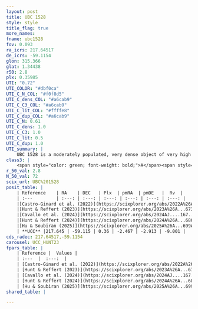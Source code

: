 ```yaml
---
layout: post
title: UBC 1528
style: style
title_flag: true
more_names: 
fname: ubc1528
fov: 0.093
ra_icrs: 217.64517
de_icrs: -59.1154
glon: 315.366
glat: 1.34438
r50: 2.8
plx: 0.35985
UTI: "0.72"
UTI_COLOR: "#dbf0ca"
UTI_C_N_COL: "#f0f8d5"
UTI_C_dens_COL: "#a6cab9"
UTI_C_C3_COL: "#a6cab9"
UTI_C_lit_COL: "#ffffe8"
UTI_C_dup_COL: "#a6cab9"
UTI_C_N: 0.61
UTI_C_dens: 1.0
UTI_C_C3: 1.0
UTI_C_lit: 0.5
UTI_C_dup: 1.0
UTI_summary: |
    UBC 1528 is a moderately populated, very dense object of very high C3 quality. It was recently reported but it is moderately studied in the literature.
class3: |
    <span style="color: green; font-weight: bold;">A</span><span style="color: green; font-weight: bold;">A</span>
r_50_val: 2.8
N_50_val: 72
scix_url: UBC%201528
posit_table: |
    | Reference    | RA    | DEC   | Plx  | pmRA  | pmDE   |  Rv  |
    | :---         | :---: | :---: | :---: | :---: | :---: | :---: |
    |[Castro-Ginard et al. (2022)](https://scixplorer.org/abs/2022A%26A...661A.118C) | 217.66 | -59.12 | 0.37 | -2.48 | -2.91 | -- |
    |[Hunt & Reffert (2023)](https://scixplorer.org/abs/2023A%26A...673A.114H) | 217.652 | -59.115 | 0.363 | -2.461 | -2.922 | -9.739 |
    |[Cavallo et al. (2024)](https://scixplorer.org/abs/2024AJ....167...12C) | 217.634 | -59.116 | 0.365 | -- | -- | -- |
    |[Hunt & Reffert (2024)](https://scixplorer.org/abs/2024A%26A...686A..42H) | 217.652 | -59.115 | 0.363 | -2.461 | -2.922 | -9.739 |
    |[Hu & Soubiran (2025)](https://scixplorer.org/abs/2025A%26A...699A.246H) | 217.634 | -59.116 | -- | -- | -- | -- |
    | **UCC** |217.645 | -59.115 | 0.36 | -2.467 | -2.913 | -9.001 | 
cds_radec: 217.64517,-59.1154
carousel: UCC_HUNT23
fpars_table: |
    | Reference |  Values |
    | :---  |  :---:  |
    | [Castro-Ginard et al. (2022)](https://scixplorer.org/abs/2022A%26A...661A.118C) | `AV=2.027, Dist=3173, logAge=8.917` |
    | [Hunt & Reffert (2023)](https://scixplorer.org/abs/2023A%26A...673A.114H) | `AV50=2.331, diffAV50=1.236, MOD50=11.994, logAge50=8.648` |
    | [Cavallo et al. (2024)](https://scixplorer.org/abs/2024AJ....167...12C) | `AV50=2.15, dMod50=11.43, logAge50=9.13, [Fe/H]50=-0.14` |
    | [Hunt & Reffert (2024)](https://scixplorer.org/abs/2024A%26A...686A..42H) | `MassJ=518.987` |
    | [Hu & Soubiran (2025)](https://scixplorer.org/abs/2025A%26A...699A.246H) | `MA22=-0.13, MA23f=-0.21, MA23g=0.16, MZ23=-0.06, MK24=-0.12, MF24=-0.12` |
shared_table: |
    
---
```

